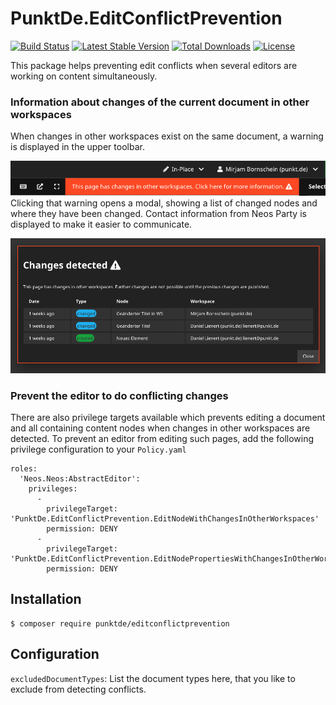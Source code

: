 # PunktDe.EditConflictPrevention

[![Build Status](https://travis-ci.com/punktDe/editconflictprevention.svg?branch=master)](https://travis-ci.com/punktDe/editconflictprevention) [![Latest Stable Version](https://poser.pugx.org/punktDe/editconflictprevention/v/stable)](https://packagist.org/packages/punktDe/editconflictprevention) [![Total Downloads](https://poser.pugx.org/punktDe/editconflictprevention/downloads)](https://packagist.org/packages/punktDe/editconflictprevention) [![License](https://poser.pugx.org/punktDe/editconflictprevention/license)](https://packagist.org/packages/punktDe/editconflictprevention)

This package helps preventing edit conflicts when several editors are working on content simultaneously. 

### Information about changes of the current document in other workspaces

When changes in other workspaces exist on the same document, a warning is displayed in the upper toolbar. 

![Edit conflict warning](Documentation/ChangesDetectedButton.png)	
Clicking that warning opens a modal, showing a list of changed nodes and where they have been changed. Contact information from Neos Party is displayed to make it easier to communicate.

![Edit conflict details](Documentation/ChangesOverlay.png)

### Prevent the editor to do conflicting changes

There are also privilege targets available which prevents editing a document and all containing content nodes when changes in other workspaces are detected. To prevent an editor from editing such pages, add the following privilege configuration to your `Policy.yaml` 

	roles:
	  'Neos.Neos:AbstractEditor':
	    privileges:
	      -
	        privilegeTarget: 'PunktDe.EditConflictPrevention.EditNodeWithChangesInOtherWorkspaces'
	        permission: DENY
	      -
	        privilegeTarget: 'PunktDe.EditConflictPrevention.EditNodePropertiesWithChangesInOtherWorkspaces'
	        permission: DENY

## Installation

    $ composer require punktde/editconflictprevention  

## Configuration

`excludedDocumentTypes`: List the document types here, that you like to exclude from detecting conflicts.
